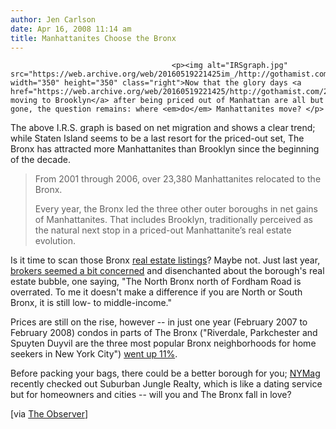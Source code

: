 ```yaml
---
author: Jen Carlson
date: Apr 16, 2008 11:14 am
title: Manhattanites Choose the Bronx
---
```


	
										<p><img alt="IRSgraph.jpg" src="https://web.archive.org/web/20160519221425im_/http://gothamist.com/attachments/arts_jen/IRSgraph.jpg" width="350" height="350" class="right">Now that the glory days <a href="https://web.archive.org/web/20160519221425/http://gothamist.com/2008/03/07/bk.php">of moving to Brooklyn</a> after being priced out of Manhattan are all but gone, the question remains: where <em>do</em> Manhattanites move? </p>

<p>The above I.R.S. graph is based on net migration and shows a clear trend; while Staten Island seems to be a last resort for the priced-out set, The Bronx has attracted more Manhattanites than Brooklyn since the beginning of the decade.</p><blockquote>From 2001 through 2006, over 23,380 Manhattanites relocated to the Bronx. <p></p>

<p>Every year, the Bronx led the three other outer boroughs in net gains of Manhattanites. That includes Brooklyn, traditionally perceived as the natural next stop in a priced-out Manhattanite&#x2019;s real estate evolution.</p></blockquote>Is it time to scan those Bronx <a href="https://web.archive.org/web/20160519221425/http://newyork.craigslist.org/brx/rfs/">real estate listings</a>? Maybe not. Just last year, <a href="https://web.archive.org/web/20160519221425/http://westbronxnews.blogspot.com/2007/04/brokers-thoughts-on-bronx-real-estate.html">brokers seemed a bit concerned</a> and disenchanted about the borough&apos;s real estate bubble, one saying, &quot;The North Bronx north of Fordham Road is overrated. To me it doesn&apos;t make a difference if you are North or South Bronx, it is still low- to middle-income.&quot; <p></p>

<p>Prices are still on the rise, however -- in just one year (February 2007 to February 2008) condos in parts of The Bronx (&quot;Riverdale, Parkchester and Spuyten Duyvil are the three most popular Bronx neighborhoods for home seekers in New York City&quot;) <a href="https://web.archive.org/web/20160519221425/http://www.multihousingnews.com/multihousing/content_display/industry-news/e3i971e2029d1878b2a265116b6adf80682">went up 11%</a>. </p>

<p>Before packing your bags, there could be a better borough for you; <a href="https://web.archive.org/web/20160519221425/http://nymag.com/realestate/vu/2008/04/45967/">NYMag</a> recently checked out Suburban Jungle Realty, which is like a dating service but for homeowners and cities -- will you and The Bronx fall in love?</p>

<p>[via <a href="https://web.archive.org/web/20160519221425/http://www.observer.com/2008/where-manhattanites-move-when-they-want-stay-new-york">The Observer</a>]</p>					
										
									
				